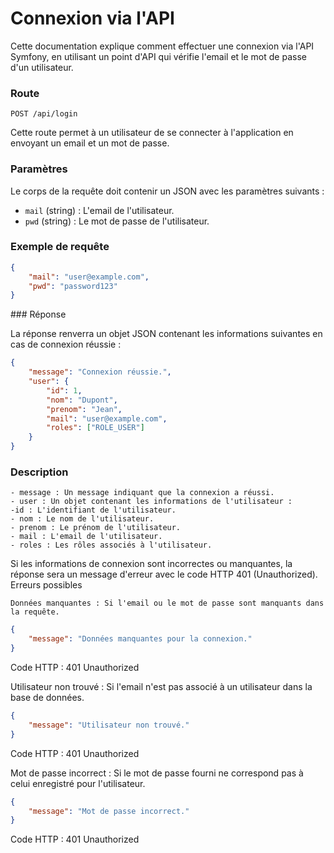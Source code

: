 # Connexion via l'API 

Cette documentation explique comment effectuer une connexion via l'API Symfony, en utilisant un point d'API qui vérifie l'email et le mot de passe d'un utilisateur.

### Route
```
POST /api/login
```

Cette route permet à un utilisateur de se connecter à l'application en envoyant un email et un mot de passe. 

### Paramètres

Le corps de la requête doit contenir un JSON avec les paramètres suivants :

- `mail` (string) : L'email de l'utilisateur.
- `pwd` (string) : Le mot de passe de l'utilisateur.

### Exemple de requête

```json
{
    "mail": "user@example.com",
    "pwd": "password123"
}
```
### Réponse

La réponse renverra un objet JSON contenant les informations suivantes en cas de connexion réussie :
```json
{
    "message": "Connexion réussie.",
    "user": {
        "id": 1,
        "nom": "Dupont",
        "prenom": "Jean",
        "mail": "user@example.com",
        "roles": ["ROLE_USER"]
    }
}
```
### Description

    - message : Un message indiquant que la connexion a réussi.
    - user : Un objet contenant les informations de l'utilisateur :
    -id : L'identifiant de l'utilisateur.
    - nom : Le nom de l'utilisateur.
    - prenom : Le prénom de l'utilisateur.
    - mail : L'email de l'utilisateur.
    - roles : Les rôles associés à l'utilisateur.

Si les informations de connexion sont incorrectes ou manquantes, la réponse sera un message d'erreur avec le code HTTP 401 (Unauthorized).
Erreurs possibles

    Données manquantes : Si l'email ou le mot de passe sont manquants dans la requête.

```json
{
    "message": "Données manquantes pour la connexion."
}
```
Code HTTP : 401 Unauthorized

Utilisateur non trouvé : Si l'email n'est pas associé à un utilisateur dans la base de données.
```json
{
    "message": "Utilisateur non trouvé."
}
```
Code HTTP : 401 Unauthorized

Mot de passe incorrect : Si le mot de passe fourni ne correspond pas à celui enregistré pour l'utilisateur.
```json
{
    "message": "Mot de passe incorrect."
}
```
Code HTTP : 401 Unauthorized